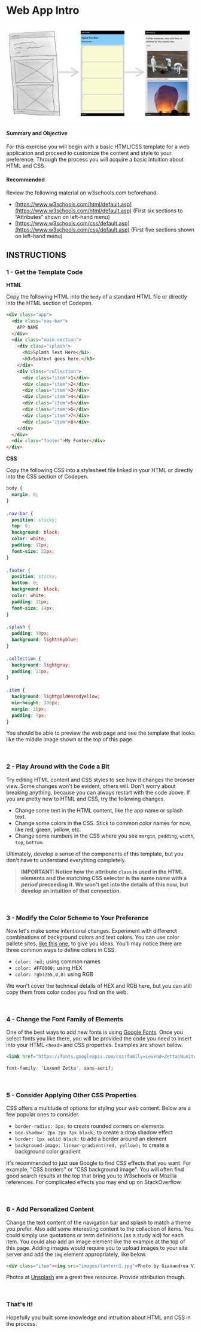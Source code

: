# Web App Intro

![App Images](images/webAppIntroSplash.png)

#### Summary and Objective
For this exercise you will begin with a basic HTML/CSS template for a web application and proceed to customize the content and style to your preference. Through the process you will acquire a basic intuition about HTML and CSS.

#### Recommended
Review the following material on w3schools.com beforehand.
- [https://www.w3schools.com/html/default.asp](https://www.w3schools.com/html/default.asp)  (First six sections to “Attributes” shown on left-hand menu)
- [https://www.w3schools.com/css/default.asp](https://www.w3schools.com/css/default.asp)  (First five sections shown on left-hand menu)

## INSTRUCTIONS

### 1 - Get the Template Code

**HTML**

Copy the following HTML into the `body` of a standard HTML file or directly into the HTML section of Codepen.

```html
<div class="app">
  <div class="nav-bar">
    APP NAME
  </div>
  <div class="main-section">
    <div class="splash">
      <h1>Splash Text Here</h1>
      <h3>Subtext goes here.</h3>
    </div>
    <div class="collection">
      <div class="item">1</div>
      <div class="item">2</div>
      <div class="item">3</div>
      <div class="item">4</div>
      <div class="item">5</div>
      <div class="item">6</div>
      <div class="item">7</div>
      <div class="item">8</div>
    </div>
  </div>
  <div class="footer">My Footer</div>
</div>
```

**CSS**

Copy the following CSS into a stylesheet file linked in your HTML or directly into the CSS section of Codepen.

```css
body {
  margin: 0;
}

.nav-bar {
  position: sticky;
  top: 0;
  background: black;
  color: white;
  padding: 11px;
  font-size: 22px;
}

.footer {
  position: sticky;
  bottom: 0;
  background: black;
  color: white;
  padding: 11px;
  font-size: 14px;
}

.splash {
  padding: 10px;
  background: lightskyblue;
}

.collection {
  background: lightgray;
  padding: 11px;
}

.item {
  background: lightgoldenrodyellow;
  min-height: 200px;
  margin: 10px;
  padding: 7px;
}
```

You should be able to preview the web page and see the template that looks like the middle image shown at the top of this page.

&nbsp;

### 2 - Play Around with the Code a Bit

Try editing HTML content and CSS styles to see how it changes the browser view. Some changes won't be evident, others will. Don't worry about breaking anything, because you can always restart with the code above. If you are pretty new to HTML and CSS, try the following changes.

- Change some text in the HTML content, like the app name or splash text.
- Change some colors in the CSS. Stick to common color names for now, like red, green, yellow, etc.
- Change some numbers in the CSS where you see `margin`, `padding`, `width`, `top`, `bottom`.

Ultimately, develop a sense of the components of this template, but you don't have to understand everything completely.

> **IMPORTANT: Notice how the attribute `class` is used in the HTML elements and the matching CSS selecter is the same name with a *period* preceeding it. We won't get into the details of this now, but develop an intuition of that connection.**

&nbsp;

### 3 - Modify the Color Scheme to Your Preference

Now let's make some intentional changes. Experiment with differenct combinations of background colors and text colors. You can use color pallete sites, [like this one](https://coolors.co/browser/best/1), to give you ideas. You'll may notice there are three common ways to define colors in CSS.

- `color: red;` using common names
- `color: #FF0000;` using HEX
- `color: rgb(255,0,0)` using RGB

We won't cover the technical details of HEX and RGB here, but you can still copy them from color codes you find on the web.

&nbsp;

### 4 - Change the Font Family of Elements

One of the best ways to add new fonts is using [Google Fonts](https://fonts.google.com/). Once you select fonts you like there, you will be provided the code you need to insert into your HTML `<head>` and CSS properties. Examples are shown below.

```html
<link href="https://fonts.googleapis.com/css?family=Lexend+Zetta|Nunito&display=swap" rel="stylesheet">
```

```css
font-family: 'Lexend Zetta', sans-serif;
```

&nbsp;

### 5 - Consider Applying Other CSS Properties

CSS offers a multitude of options for styling your web content. Below are a few popular ones to consider.

- `border-radius: 5px;` to create rounded corners on elements
- `box-shadow: 2px 2px 7px black;` to create a drop shadow effect
- `border: 1px solid black;` to add a border around an element
- `background-image: linear-gradient(red, yellow);` to create a background color gradient

It's recommended to just use Google to find CSS effects that you want. For example, "CSS borders" or "CSS background image". You will often find good search results at the top that bring you to W3schools or Mozilla references. For complicated effects you may end up on StackOverflow.

&nbsp;

### 6 - Add Personalized Content

Change the text content of the navigation bar and splash to match a theme you prefer. Also add some interesting content to the collection of items. You could simply use quotations or term definitions (as a study aid) for each item. You could also add an image element like the example at the top of this page. Adding images would require you to upload images to your site server and add the `img` element appropriately, like below.

```html
<div class="item"><img src="images/lantern1.jpg">Photo by Gianandrea Villa on Unsplash</div>
```
Photos at [Unsplash](https://unsplash.com) are a great free resource. Provide attribution though.

&nbsp;

### That's it!

Hopefully you built some knowledge and intruition about HTML and CSS in the process.
